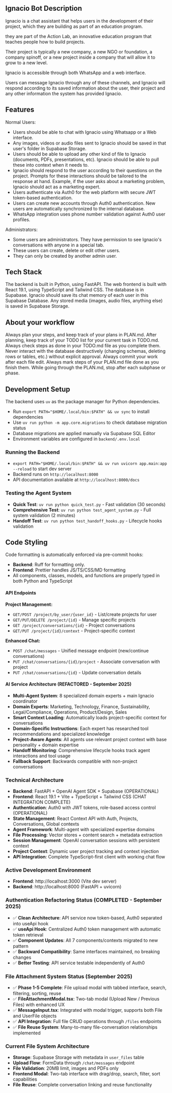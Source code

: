 ## Ignacio Bot Description
Ignacio is a chat assistant that helps users in the development of their project, which they are building as part of an education program.

they are part of the Action Lab, an innovative education program that teaches people how to build projects.

Their project is typically a new company, a new NGO or foundation, a company spinoff, or a new project inside a company that will allow it to grow to a new level.

Ignacio is accessible through both WhatsApp and a web interface.

Users can message Ignacio through any of these channels, and Ignacio will respond according to its saved information about the user, their project and any other information the system has provided Ignacio.

## Features

Normal Users:
* Users should be able to chat with Ignacio using Whatsapp or a Web interface.
* Any images, videos or audio files sent to Ignacio should be saved in that user's folder in Supabase Storage.
* Users should be able to upload any other kind of file to Ignacio (documents, PDFs, presentations, etc). Ignacio should be able to pull these into context when it needs to.
* Ignacio should respond to the user according to their questions on the project. Prompts for these interactions should be tailored to the response at hand. Example, if the user asks about a marketing problem, Ignacio should act as a marketing expert.
* Users authenticate via Auth0 for the web platform with secure JWT token-based authentication.
* Users can create new accounts through Auth0 authentication. New users are automatically synchronized to the internal database.
* WhatsApp integration uses phone number validation against Auth0 user profiles.

Administrators:
* Some users are administrators. They have permission to see Ignacio's conversations with anyone in a special tab.
* These users can create, delete or edit other users.
* They can only be created by another admin user.


## Tech Stack

The backend is built in Python, using FastAPI.
The web frontend is built with React 19.1, using TypeScript and Tailwind CSS.
The database is in Supabase. Ignacio should save its chat memory of each user in this Supabase Database.
Any stored media (images, audio files, anything else) is saved in Supabase Storage.


## About your workflow

Always plan your steps, and keep track of your plans in PLAN.md.
After planning, keep track of your TODO list for your current task in TODO.md.
Always check steps as done in your TODO.md file as you complete them.
Never interact with the database destructively (changing schemas, deleting rows or tables, etc.) without explicit approval.
Always commit your work after each file edit.
Always mark steps of your PLAN.md file done as you finish them.
While going through the PLAN.md, stop after each subphase or phase.

## Development Setup

The backend uses `uv` as the package manager for Python dependencies.
- Run `export PATH="$HOME/.local/bin:$PATH" && uv sync` to install dependencies
- Use `uv run python -m app.core.migrations` to check database migration status
- Database migrations are applied manually via Supabase SQL Editor
- Environment variables are configured in `backend/.env.local`

### Running the Backend
- `export PATH="$HOME/.local/bin:$PATH" && uv run uvicorn app.main:app --reload` to start dev server
- Backend runs on `http://localhost:8000`
- API documentation available at `http://localhost:8000/docs`

### Testing the Agent System
- **Quick Test**: `uv run python quick_test.py` - Fast validation (30 seconds)
- **Comprehensive Test**: `uv run python test_agent_system.py` - Full system validation (2 minutes)
- **Handoff Test**: `uv run python test_handoff_hooks.py` - Lifecycle hooks validation

## Code Styling

Code formatting is automatically enforced via pre-commit hooks:
- **Backend**: Ruff for formatting only.
- **Frontend**: Prettier handles JS/TS/CSS/MD formatting
- All components, classes, models, and functions are properly typed in both Python and TypeScript


#### **API Endpoints**
**Project Management:**
- `GET/POST /project/by_user/{user_id}` - List/create projects for user
- `GET/PUT/DELETE /project/{id}` - Manage specific projects
- `GET /project/conversations/{id}` - Project conversations
- `GET/PUT /project/{id}/context` - Project-specific context

**Enhanced Chat:**
- `POST /chat/messages` - Unified message endpoint (new/continue conversations)
- `PUT /chat/conversations/{id}/project` - Associate conversation with project
- `PUT /chat/conversations/{id}` - Update conversation details

#### **AI Service Architecture (REFACTORED - September 2025)**
- **Multi-Agent System**: 8 specialized domain experts + main Ignacio coordinator
- **Domain Experts**: Marketing, Technology, Finance, Sustainability, Legal/Compliance, Operations, Product/Design, Sales
- **Smart Context Loading**: Automatically loads project-specific context for conversations
- **Domain-Specific Instructions**: Each expert has researched tool recommendations and specialized knowledge
- **Project-Aware Agents**: All agents use relevant project context with base personality + domain expertise
- **Handoff Monitoring**: Comprehensive lifecycle hooks track agent interactions and tool usage
- **Fallback Support**: Backwards compatible with non-project conversations


### **Technical Architecture**
- **Backend**: FastAPI + OpenAI Agent SDK + Supabase (OPERATIONAL)
- **Frontend**: React 19.1 + Vite + TypeScript + Tailwind CSS (CHAT INTEGRATION COMPLETE)
- **Authentication**: Auth0 with JWT tokens, role-based access control (OPERATIONAL)
- **State Management**: React Context API with Auth, Projects, Conversations, Global contexts
- **Agent Framework**: Multi-agent with specialized expertise domains
- **File Processing**: Vector stores + content search + metadata extraction
- **Session Management**: OpenAI conversation sessions with persistent context
- **Project Context**: Dynamic user project tracking and context injection
- **API Integration**: Complete TypeScript-first client with working chat flow

### **Active Development Environment**
- **Frontend**: http://localhost:3000 (Vite dev server)
- **Backend**: http://localhost:8000 (FastAPI + uvicorn)

### **Authentication Refactoring Status (COMPLETED - September 2025)**
- ✅ **Clean Architecture**: API service now token-based, Auth0 separated into useApi hook
- ✅ **useApi Hook**: Centralized Auth0 token management with automatic token retrieval
- ✅ **Component Updates**: All 7 components/contexts migrated to new pattern
- ✅ **Backward Compatibility**: Same interfaces maintained, no breaking changes
- ✅ **Better Testing**: API service testable independently of Auth0

### **File Attachment System Status (September 2025)**
- ✅ **Phase 1-5 Complete**: File upload modal with tabbed interface, search, filtering, sorting, reuse
- ✅ **FileAttachmentModal.tsx**: Two-tab modal (Upload New / Previous Files) with enhanced UX
- ✅ **MessageInput.tsx**: Integrated with modal trigger, supports both File and UserFile objects
- ✅ **API Integration**: Full file CRUD operations through `/files` endpoints
- ✅ **File Reuse System**: Many-to-many file-conversation relationships implemented

### **Current File System Architecture**
- **Storage**: Supabase Storage with metadata in `user_files` table
- **Upload Flow**: FormData through `/chat/messages` endpoint
- **File Validation**: 20MB limit, images and PDFs only
- **Frontend Modal**: Two-tab interface with drag/drop, search, filter, sort capabilities
- **File Reuse**: Complete conversation linking and reuse functionality
